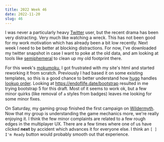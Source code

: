 ```yaml
---
title: 2022 Week 46
date: 2022-11-20
slug: 46
---
```


I was never a particularly heavy [Twitter] user, but the recent drama has been very distracting. Very much like watching a wreck. This has not been good for my work motivation which has already been a bit low recently. Next week I need to be better at blocking distractions. For now, I've downloaded my twitter snapshot in case I want to poke at the old data, and am looking at tools like [semiphemeral] to clean up my old footprint there.

For this week's [mokumoku], I got frustrated with my site's html and started reworking it from scratch. Previously I had based it on some existing templates, so this is a good chance to better understand how [hugo] handles [lookup order]. Looking at <https://endoflife.date/bootstrap> resulted in me trying bootstrap 5 for this draft. Most of it seems to work ok, but a few minor quirks (like removal of `a` styles from badges) leaves me looking for some minor fixes.

On Saturday, my gaming group finished the first campaign on [Wildermyth]. Now that my group is understanding the game mechanics more, we're really enjoying it. I think the few minor complaints are related to a few rough edges in the multiplayer UX. There are a few times where one of us have clicked **next** by accident which advances it for everyone else. I think an `[ ] I'm Ready` button would probably smooth out that experience.

[bootstrap]: https://endoflife.date/bootstrap
[hugo]: https://gohugo.io/
[lookup order]: https://gohugo.io/templates/lookup-order/
[mokumoku]: /blog/mokumokukai/
[twitter]: https://twitter.com/kfdm
[wildermyth]: https://wildermyth.com/
[semiphemeral]: https://semiphemeral.com

